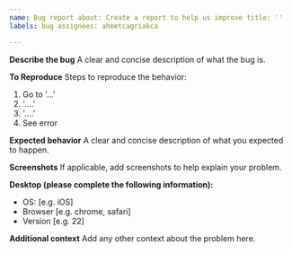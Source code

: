 ```yaml
---
name: Bug report about: Create a report to help us improve title: ''
labels: bug assignees: ahmetcagriakca

---
```


**Describe the bug**
A clear and concise description of what the bug is.

**To Reproduce**
Steps to reproduce the behavior:

1. Go to '...'
2. '....'
3. '....'
4. See error

**Expected behavior**
A clear and concise description of what you expected to happen.

**Screenshots**
If applicable, add screenshots to help explain your problem.

**Desktop (please complete the following information):**

- OS: [e.g. iOS]
- Browser [e.g. chrome, safari]
- Version [e.g. 22]

**Additional context**
Add any other context about the problem here.
